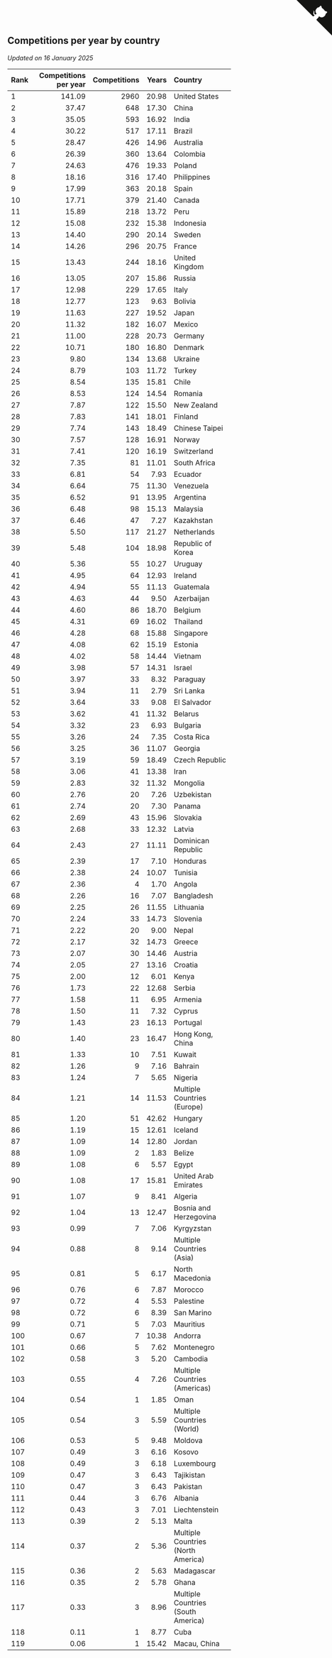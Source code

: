 ## Competitions per year by country

*Updated on 16 January 2025*

| Rank | Competitions per year | Competitions | Years | Country |
| :--- | ---: | ---: | ---: | :--- |
| 1 | 141.09 | 2960 | 20.98 | United States |
| 2 | 37.47 | 648 | 17.30 | China |
| 3 | 35.05 | 593 | 16.92 | India |
| 4 | 30.22 | 517 | 17.11 | Brazil |
| 5 | 28.47 | 426 | 14.96 | Australia |
| 6 | 26.39 | 360 | 13.64 | Colombia |
| 7 | 24.63 | 476 | 19.33 | Poland |
| 8 | 18.16 | 316 | 17.40 | Philippines |
| 9 | 17.99 | 363 | 20.18 | Spain |
| 10 | 17.71 | 379 | 21.40 | Canada |
| 11 | 15.89 | 218 | 13.72 | Peru |
| 12 | 15.08 | 232 | 15.38 | Indonesia |
| 13 | 14.40 | 290 | 20.14 | Sweden |
| 14 | 14.26 | 296 | 20.75 | France |
| 15 | 13.43 | 244 | 18.16 | United Kingdom |
| 16 | 13.05 | 207 | 15.86 | Russia |
| 17 | 12.98 | 229 | 17.65 | Italy |
| 18 | 12.77 | 123 | 9.63 | Bolivia |
| 19 | 11.63 | 227 | 19.52 | Japan |
| 20 | 11.32 | 182 | 16.07 | Mexico |
| 21 | 11.00 | 228 | 20.73 | Germany |
| 22 | 10.71 | 180 | 16.80 | Denmark |
| 23 | 9.80 | 134 | 13.68 | Ukraine |
| 24 | 8.79 | 103 | 11.72 | Turkey |
| 25 | 8.54 | 135 | 15.81 | Chile |
| 26 | 8.53 | 124 | 14.54 | Romania |
| 27 | 7.87 | 122 | 15.50 | New Zealand |
| 28 | 7.83 | 141 | 18.01 | Finland |
| 29 | 7.74 | 143 | 18.49 | Chinese Taipei |
| 30 | 7.57 | 128 | 16.91 | Norway |
| 31 | 7.41 | 120 | 16.19 | Switzerland |
| 32 | 7.35 | 81 | 11.01 | South Africa |
| 33 | 6.81 | 54 | 7.93 | Ecuador |
| 34 | 6.64 | 75 | 11.30 | Venezuela |
| 35 | 6.52 | 91 | 13.95 | Argentina |
| 36 | 6.48 | 98 | 15.13 | Malaysia |
| 37 | 6.46 | 47 | 7.27 | Kazakhstan |
| 38 | 5.50 | 117 | 21.27 | Netherlands |
| 39 | 5.48 | 104 | 18.98 | Republic of Korea |
| 40 | 5.36 | 55 | 10.27 | Uruguay |
| 41 | 4.95 | 64 | 12.93 | Ireland |
| 42 | 4.94 | 55 | 11.13 | Guatemala |
| 43 | 4.63 | 44 | 9.50 | Azerbaijan |
| 44 | 4.60 | 86 | 18.70 | Belgium |
| 45 | 4.31 | 69 | 16.02 | Thailand |
| 46 | 4.28 | 68 | 15.88 | Singapore |
| 47 | 4.08 | 62 | 15.19 | Estonia |
| 48 | 4.02 | 58 | 14.44 | Vietnam |
| 49 | 3.98 | 57 | 14.31 | Israel |
| 50 | 3.97 | 33 | 8.32 | Paraguay |
| 51 | 3.94 | 11 | 2.79 | Sri Lanka |
| 52 | 3.64 | 33 | 9.08 | El Salvador |
| 53 | 3.62 | 41 | 11.32 | Belarus |
| 54 | 3.32 | 23 | 6.93 | Bulgaria |
| 55 | 3.26 | 24 | 7.35 | Costa Rica |
| 56 | 3.25 | 36 | 11.07 | Georgia |
| 57 | 3.19 | 59 | 18.49 | Czech Republic |
| 58 | 3.06 | 41 | 13.38 | Iran |
| 59 | 2.83 | 32 | 11.32 | Mongolia |
| 60 | 2.76 | 20 | 7.26 | Uzbekistan |
| 61 | 2.74 | 20 | 7.30 | Panama |
| 62 | 2.69 | 43 | 15.96 | Slovakia |
| 63 | 2.68 | 33 | 12.32 | Latvia |
| 64 | 2.43 | 27 | 11.11 | Dominican Republic |
| 65 | 2.39 | 17 | 7.10 | Honduras |
| 66 | 2.38 | 24 | 10.07 | Tunisia |
| 67 | 2.36 | 4 | 1.70 | Angola |
| 68 | 2.26 | 16 | 7.07 | Bangladesh |
| 69 | 2.25 | 26 | 11.55 | Lithuania |
| 70 | 2.24 | 33 | 14.73 | Slovenia |
| 71 | 2.22 | 20 | 9.00 | Nepal |
| 72 | 2.17 | 32 | 14.73 | Greece |
| 73 | 2.07 | 30 | 14.46 | Austria |
| 74 | 2.05 | 27 | 13.16 | Croatia |
| 75 | 2.00 | 12 | 6.01 | Kenya |
| 76 | 1.73 | 22 | 12.68 | Serbia |
| 77 | 1.58 | 11 | 6.95 | Armenia |
| 78 | 1.50 | 11 | 7.32 | Cyprus |
| 79 | 1.43 | 23 | 16.13 | Portugal |
| 80 | 1.40 | 23 | 16.47 | Hong Kong, China |
| 81 | 1.33 | 10 | 7.51 | Kuwait |
| 82 | 1.26 | 9 | 7.16 | Bahrain |
| 83 | 1.24 | 7 | 5.65 | Nigeria |
| 84 | 1.21 | 14 | 11.53 | Multiple Countries (Europe) |
| 85 | 1.20 | 51 | 42.62 | Hungary |
| 86 | 1.19 | 15 | 12.61 | Iceland |
| 87 | 1.09 | 14 | 12.80 | Jordan |
| 88 | 1.09 | 2 | 1.83 | Belize |
| 89 | 1.08 | 6 | 5.57 | Egypt |
| 90 | 1.08 | 17 | 15.81 | United Arab Emirates |
| 91 | 1.07 | 9 | 8.41 | Algeria |
| 92 | 1.04 | 13 | 12.47 | Bosnia and Herzegovina |
| 93 | 0.99 | 7 | 7.06 | Kyrgyzstan |
| 94 | 0.88 | 8 | 9.14 | Multiple Countries (Asia) |
| 95 | 0.81 | 5 | 6.17 | North Macedonia |
| 96 | 0.76 | 6 | 7.87 | Morocco |
| 97 | 0.72 | 4 | 5.53 | Palestine |
| 98 | 0.72 | 6 | 8.39 | San Marino |
| 99 | 0.71 | 5 | 7.03 | Mauritius |
| 100 | 0.67 | 7 | 10.38 | Andorra |
| 101 | 0.66 | 5 | 7.62 | Montenegro |
| 102 | 0.58 | 3 | 5.20 | Cambodia |
| 103 | 0.55 | 4 | 7.26 | Multiple Countries (Americas) |
| 104 | 0.54 | 1 | 1.85 | Oman |
| 105 | 0.54 | 3 | 5.59 | Multiple Countries (World) |
| 106 | 0.53 | 5 | 9.48 | Moldova |
| 107 | 0.49 | 3 | 6.16 | Kosovo |
| 108 | 0.49 | 3 | 6.18 | Luxembourg |
| 109 | 0.47 | 3 | 6.43 | Tajikistan |
| 110 | 0.47 | 3 | 6.43 | Pakistan |
| 111 | 0.44 | 3 | 6.76 | Albania |
| 112 | 0.43 | 3 | 7.01 | Liechtenstein |
| 113 | 0.39 | 2 | 5.13 | Malta |
| 114 | 0.37 | 2 | 5.36 | Multiple Countries (North America) |
| 115 | 0.36 | 2 | 5.63 | Madagascar |
| 116 | 0.35 | 2 | 5.78 | Ghana |
| 117 | 0.33 | 3 | 8.96 | Multiple Countries (South America) |
| 118 | 0.11 | 1 | 8.77 | Cuba |
| 119 | 0.06 | 1 | 15.42 | Macau, China |


<a href="https://github.com/JustinTimeCuber/wca_statistics" class="github-corner" aria-label="View source on Github"><svg width="80" height="80" viewBox="0 0 250 250" style="fill:#151513; color:#fff; position: absolute; top: 0; border: 0; right: 0;" aria-hidden="true"><path d="M0,0 L115,115 L130,115 L142,142 L250,250 L250,0 Z"></path><path d="M128.3,109.0 C113.8,99.7 119.0,89.6 119.0,89.6 C122.0,82.7 120.5,78.6 120.5,78.6 C119.2,72.0 123.4,76.3 123.4,76.3 C127.3,80.9 125.5,87.3 125.5,87.3 C122.9,97.6 130.6,101.9 134.4,103.2" fill="currentColor" style="transform-origin: 130px 106px;" class="octo-arm"></path><path d="M115.0,115.0 C114.9,115.1 118.7,116.5 119.8,115.4 L133.7,101.6 C136.9,99.2 139.9,98.4 142.2,98.6 C133.8,88.0 127.5,74.4 143.8,58.0 C148.5,53.4 154.0,51.2 159.7,51.0 C160.3,49.4 163.2,43.6 171.4,40.1 C171.4,40.1 176.1,42.5 178.8,56.2 C183.1,58.6 187.2,61.8 190.9,65.4 C194.5,69.0 197.7,73.2 200.1,77.6 C213.8,80.2 216.3,84.9 216.3,84.9 C212.7,93.1 206.9,96.0 205.4,96.6 C205.1,102.4 203.0,107.8 198.3,112.5 C181.9,128.9 168.3,122.5 157.7,114.1 C157.9,116.9 156.7,120.9 152.7,124.9 L141.0,136.5 C139.8,137.7 141.6,141.9 141.8,141.8 Z" fill="currentColor" class="octo-body"></path></svg></a><style>.github-corner:hover .octo-arm{animation:octocat-wave 560ms ease-in-out}@keyframes octocat-wave{0%,100%{transform:rotate(0)}20%,60%{transform:rotate(-25deg)}40%,80%{transform:rotate(10deg)}}@media (max-width:500px){.github-corner:hover .octo-arm{animation:none}.github-corner .octo-arm{animation:octocat-wave 560ms ease-in-out}}</style>

